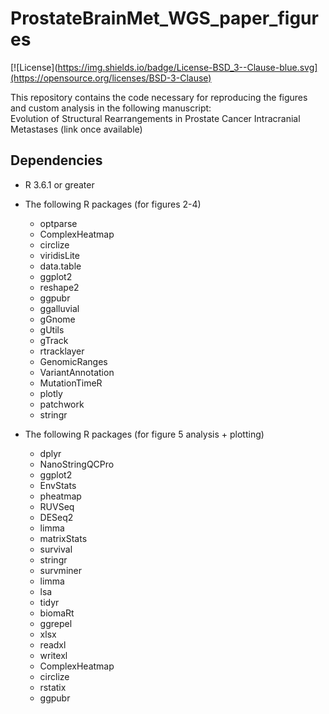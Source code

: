 # ProstateBrainMet_WGS_paper_figures
[![License](https://img.shields.io/badge/License-BSD_3--Clause-blue.svg](https://opensource.org/licenses/BSD-3-Clause)

This repository contains the code necessary for reproducing the figures and custom analysis in the following manuscript:  
Evolution of Structural Rearrangements in Prostate Cancer Intracranial Metastases (link once available)

## Dependencies
* R 3.6.1 or greater
* The following R packages (for figures 2-4)
    * optparse
    * ComplexHeatmap
    * circlize
    * viridisLite
    * data.table
    * ggplot2
    * reshape2
    * ggpubr
    * ggalluvial
    * gGnome
    * gUtils
    * gTrack
    * rtracklayer
    * GenomicRanges
    * VariantAnnotation
    * MutationTimeR
    * plotly
    * patchwork
    * stringr

* The following R packages (for figure 5 analysis + plotting)
    * dplyr
    * NanoStringQCPro
    * ggplot2
    * EnvStats
    * pheatmap
    * RUVSeq
    * DESeq2
    * limma
    * matrixStats
    * survival
    * stringr
    * survminer
    * limma
    * lsa
    * tidyr
    * biomaRt
    * ggrepel
    * xlsx
    * readxl
    * writexl
    * ComplexHeatmap
    * circlize
    * rstatix
    * ggpubr